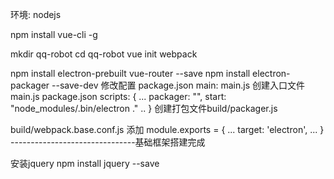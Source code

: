 环境: nodejs

npm install vue-cli -g

mkdir qq-robot
cd qq-robot
vue init webpack

npm install electron-prebuilt vue-router --save
npm install electron-packager --save-dev
修改配置
package.json
main: main.js
创建入口文件main.js
package.json
scripts: {
	...
	packager: "",
	start: "node_modules/.bin/electron ."
	..
}
创建打包文件build/packager.js

build/webpack.base.conf.js
添加 module.exports = {
	...
	target: 'electron',
	...
}
-------------------------------基础框架搭建完成

安装jquery
npm install jquery --save
